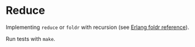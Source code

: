 # Reduce

Implementing ``reduce`` or ``foldr`` with recursion (see [Erlang foldr reference](http://erlang.org/doc/man/lists.html#foldr-3)).

Run tests with ``make``.
